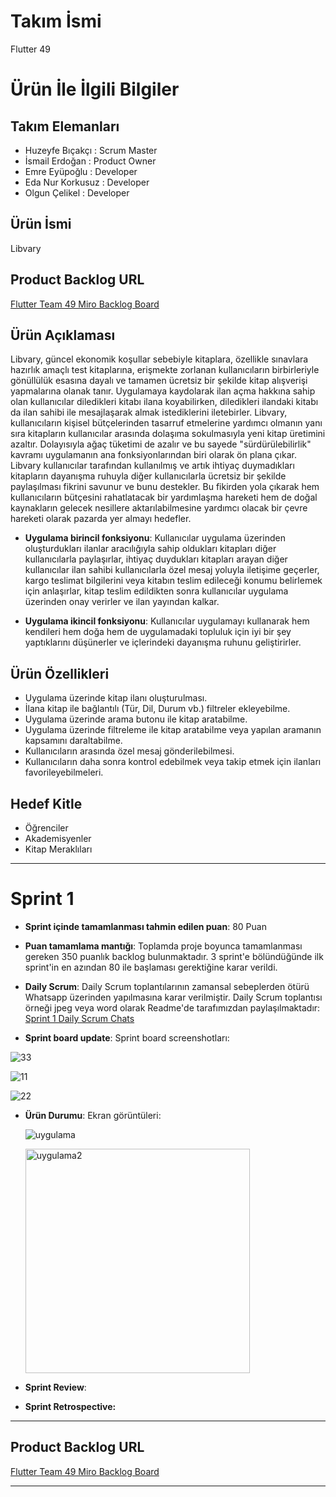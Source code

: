 # **Takım İsmi**

   Flutter 49

# Ürün İle İlgili Bilgiler

## Takım Elemanları
- Huzeyfe Bıçakçı  : Scrum Master
- İsmail Erdoğan   : Product Owner
- Emre Eyüpoğlu    : Developer
- Eda Nur Korkusuz : Developer
- Olgun Çelikel    : Developer

## Ürün İsmi

Libvary

## Product Backlog URL 

[Flutter Team 49 Miro Backlog Board](https://miro.com/app/board/uXjVMB1ZXfI=/)



## Ürün Açıklaması
Libvary, güncel ekonomik koşullar sebebiyle kitaplara, özellikle sınavlara hazırlık amaçlı test kitaplarına, erişmekte zorlanan kullanıcıların birbirleriyle gönüllülük esasına dayalı ve tamamen ücretsiz bir şekilde kitap alışverişi yapmalarına olanak tanır. Uygulamaya kaydolarak ilan açma hakkına sahip olan kullanıcılar diledikleri kitabı ilana koyabilirken, diledikleri ilandaki kitabı da ilan sahibi ile mesajlaşarak almak istediklerini iletebirler. Libvary, kullanıcıların kişisel bütçelerinden tasarruf etmelerine yardımcı olmanın yanı sıra kitapların kullanıcılar arasında dolaşıma sokulmasıyla yeni kitap üretimini azaltır. Dolayısıyla ağaç tüketimi de azalır ve bu sayede "sürdürülebilirlik" kavramı uygulamanın ana fonksiyonlarından biri olarak ön plana çıkar. Libvary kullanıcılar tarafından kullanılmış ve artık ihtiyaç duymadıkları kitapların dayanışma ruhuyla diğer kullanıcılarla ücretsiz bir şekilde paylaşılması fikrini savunur ve bunu destekler. Bu fikirden yola çıkarak hem kullanıcıların bütçesini rahatlatacak bir yardımlaşma hareketi hem de doğal kaynakların gelecek nesillere aktarılabilmesine yardımcı olacak bir çevre hareketi olarak pazarda yer almayı hedefler.


- **Uygulama birincil fonksiyonu**: Kullanıcılar uygulama üzerinden oluşturdukları ilanlar aracılığıyla sahip oldukları kitapları diğer kullanıcılarla paylaşırlar, ihtiyaç duydukları kitapları arayan diğer kullanıcılar ilan sahibi kullanıcılarla özel mesaj yoluyla iletişime geçerler, kargo teslimat bilgilerini veya kitabın teslim edileceği konumu belirlemek için anlaşırlar, kitap teslim edildikten sonra kullanıcılar uygulama üzerinden onay verirler ve ilan yayından kalkar.

- **Uygulama ikincil fonksiyonu**: Kullanıcılar uygulamayı kullanarak hem kendileri hem doğa hem de uygulamadaki topluluk için iyi bir şey yaptıklarını düşünerler ve içlerindeki dayanışma ruhunu geliştirirler.

## Ürün Özellikleri

- Uygulama üzerinde kitap ilanı oluşturulması.
- İlana kitap ile bağlantılı (Tür, Dil, Durum vb.) filtreler ekleyebilme.
- Uygulama üzerinde arama butonu ile kitap aratabilme.
- Uygulama üzerinde filtreleme ile kitap aratabilme veya yapılan aramanın kapsamını daraltabilme.
- Kullanıcıların arasında özel mesaj gönderilebilmesi.
- Kullanıcıların daha sonra kontrol edebilmek veya takip etmek için ilanları favorileyebilmeleri.


## Hedef Kitle

- Öğrenciler
- Akademisyenler
- Kitap Meraklıları

---

# Sprint 1

- **Sprint içinde tamamlanması tahmin edilen puan**: 80 Puan


- **Puan tamamlama mantığı**: Toplamda proje boyunca tamamlanması gereken 350 puanlık backlog bulunmaktadır. 3 sprint'e bölündüğünde ilk sprint'in en azından 80 ile başlaması gerektiğine karar verildi.


- **Daily Scrum**: Daily Scrum toplantılarının zamansal sebeplerden ötürü Whatsapp üzerinden yapılmasına karar verilmiştir. Daily Scrum toplantısı örneği jpeg veya word olarak Readme'de tarafımızdan paylaşılmaktadır: [Sprint 1 Daily Scrum Chats](https://docs.google.com/document/d/16ryL2Q8vN3e5w9kpaCWB5ydLbPvsUA9H/edit?usp=sharing&ouid=110883002193779834389&rtpof=true&sd=true)

- **Sprint board update**: Sprint board screenshotları:

 ![33](https://github.com/seHuzeyfe/libvary_app/assets/85116009/f7013c8f-91df-45a8-8683-5c9b8e0a43d6)
 
 ![11](https://github.com/seHuzeyfe/libvary_app/assets/85116009/267e8efd-83a6-4618-90a2-ce84483fdb6e)

 ![22](https://github.com/seHuzeyfe/libvary_app/assets/85116009/a3b59711-564c-453f-b6d5-b2eb572a31c9)




- **Ürün Durumu**: Ekran görüntüleri:

  ![uygulama](https://github.com/seHuzeyfe/libvary_app/assets/85116009/5565e142-ed97-4a6c-9cb3-a925940582ca)

  <img width="359" alt="uygulama2" src="https://github.com/seHuzeyfe/libvary_app/assets/85116009/a67927c3-af55-4fad-8df6-6064b969ae9d">
  
- **Sprint Review**: 

- **Sprint Retrospective:**
  
 

---

## Product Backlog URL

[Flutter Team 49 Miro Backlog Board](https://miro.com/app/board/uXjVMB1ZXfI=/)

---
